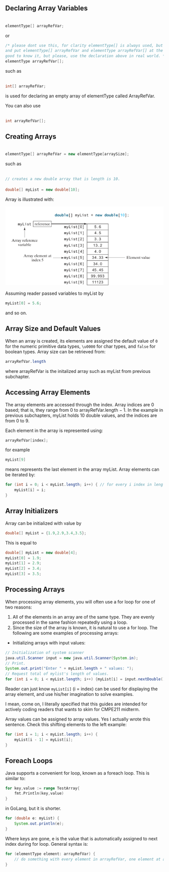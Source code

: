 ## Declaring Array Variables

```java

elementType[] arrayRefVar;

```

or


```java
/* please dont use this, for clarity elementType[] is always used, but who knows? they may ask *which ones  are valid in the below* 
and put elementType[] arrayRefVar and elementType arrayRefVar[] at the  same time to answers. 
good to know it, but please, use the declaration above in real world. */
elementType arrayRefVar[];
```
such as

```java

int[] arrayRefVar;

```

is used for declaring an empty array of elementType called ArrayRefVar.

You can also use
```java

int arrayRefVar[];

```
## Creating Arrays

```java

elementType[] arrayRefVar = new elementType[arraySize];

```

such as

```java

// creates a new double array that is length is 10.

double[] myList = new double[10];

```

Array is illustrated with:

![img](https://github.com/canercetin-randomguy/cmpe211-midterm-review/blob/main/7.Arrays/Pasted%20image%2020221126222925.png)

Assuming reader passed variables to myList by
```java
myList[0] = 5.6;
```
and so on.

## Array Size and Default Values
When an array is created, its elements are assigned the default value of `0` for the numeric
primitive data types, `\u0000` for char types, and `false` for boolean types. 
Array size can be retrieved from:
```java
arrayRefVar.length
```
where arrayRefVar is the initalized array such as myList from previous subchapter.

## Accessing Array Elements
The array elements are accessed through the index. Array indices are 0 based; that is, they
range from 0 to arrayRefVar.length − 1. In the example in previous subchapters, myList holds 10 double values, and the indices are from 0 to 9.

Each element in the array is represented using:
```java
arrayRefVar[index];
```
for example 
```java
myList[9]
```
means represents the last element in the array myList. 
Array elements can be iterated by:
```java
for (int i = 0; i < myList.length; i++) { // for every i index in leng
	myList[i] = i;
}
```
## Array Initializers
Array can be initialized with value by
```java
double[] myList = {1.9,2.9,3.4,3.5};
```
This is equal to
```java
double[] myList = new double[4];
myList[0] = 1.9;
myList[1] = 2.9;
myList[2] = 3.4;
myList[3] = 3.5;
```
## Processing Arrays
When processing array elements, you will often use a for loop for one of two reasons:
1. All of the elements in an array are of the same type. They are evenly processed in the
same fashion repeatedly using a loop.
2. Since the size of the array is known, it is natural to use a for loop.
The following are some examples of processing arrays:
- Initializing arrays with input values:
```java
// Initialization of system scanner
java.util.Scanner input = new java.util.Scanner(System.in);
// Print.
System.out.print("Enter " + myList.length + " values: ");
// Request total of mylist's length of values.
for (int i = 0; i < myList.length; i++) {myList[i] = input.nextDouble();}
```
Reader can just know `myList[i]` (i = index) can be used for displaying the array element, and use his/her imagination to solve examples. 

I mean, come on, I literally specified that this guides are intended for actively coding readers that wants to skim for CMPE211 midterm.

Array values can be assigned to array values. Yes I actually wrote this sentence.
Check this shifting elements to the left example:
```java
for (int i = 1; i < myList.length; i++) {
	myList[i - 1] = myList[i];
}
```
## Foreach Loops
Java supports a convenient for loop, known as a foreach loop. 
This is similar to:
```go
for key,value := range TestArray{
	fmt.Println(key,value)
}
```
in GoLang, but it is shorter.
```java
for (double e: myList) {
	System.out.println(e);
}
```
Where keys are gone, e is the value that is automatically assigned to next index during for loop. General syntax is:
```java
for (elementType element: arrayRefVar) {
	// do something with every element in arrayRefVar, one element at a time.
}
```

